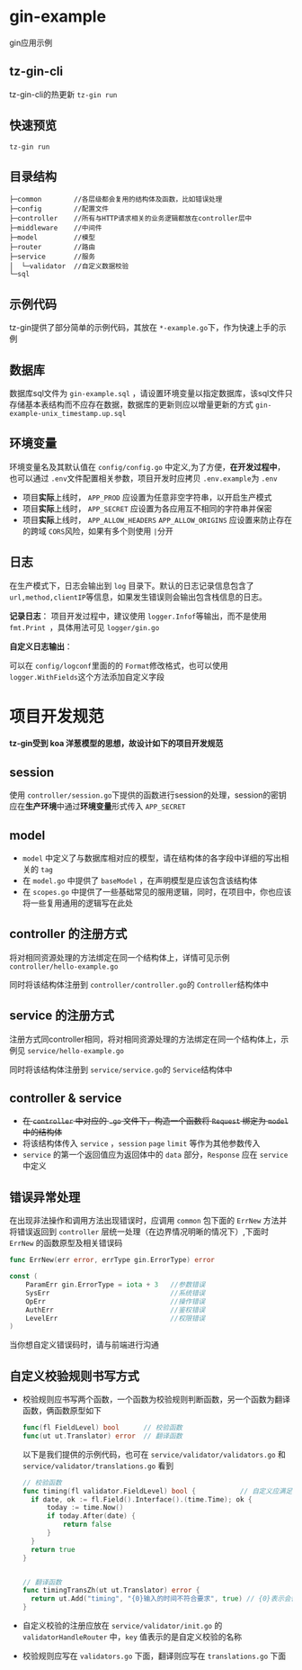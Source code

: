# gin-example

gin应用示例

## tz-gin-cli

tz-gin-cli的热更新 `tz-gin run`

## 快速预览

```
tz-gin run
```

## 目录结构

```
├─common     	//各层级都会复用的结构体及函数，比如错误处理
├─config       	//配置文件
├─controller   	//所有与HTTP请求相关的业务逻辑都放在controller层中
├─middleware   	//中间件
├─model        	//模型
├─router       	//路由
├─service      	//服务
│  └─validator 	//自定义数据校验
└─sql
```

## 示例代码

tz-gin提供了部分简单的示例代码，其放在 `*-example.go`下，作为快速上手的示例

## 数据库

数据库sql文件为 `gin-example.sql` ，请设置环境变量以指定数据库，该sql文件只存储基本表结构而不应存在数据，数据库的更新则应以增量更新的方式 `gin-example-unix_timestamp.up.sql`

## 环境变量

环境变量名及其默认值在 `config/config.go` 中定义,为了方便，**在开发过程中**，也可以通过 `.env`文件配置相关参数，项目开发时应拷贝 `.env.example`为 `.env`

- 项目**实际**上线时， `APP_PROD` 应设置为任意非空字符串，以开启生产模式
- 项目**实际**上线时， `APP_SECRET` 应设置为各应用互不相同的字符串并保密
- 项目**实际**上线时， `APP_ALLOW_HEADERS` `APP_ALLOW_ORIGINS` 应设置来防止存在的跨域 `CORS`风险，如果有多个则使用 `|`分开

## 日志

在生产模式下，日志会输出到 `log` 目录下。默认的日志记录信息包含了 `url,method,clientIP`等信息，如果发生错误则会输出包含栈信息的日志。

**记录日志**：
项目开发过程中，建议使用 `logger.Infof`等输出，而不是使用 `fmt.Print `，具体用法可见 `logger/gin.go`

**自定义日志输出**：

可以在 `config/logconf`里面的的 `Format`修改格式，也可以使用 `logger.WithFields`这个方法添加自定义字段

# 项目开发规范

#### tz-gin受到 koa 洋葱模型的思想，故设计如下的项目开发规范

## session

使用 `controller/session.go`下提供的函数进行session的处理，session的密钥应在**生产环境**中通过**环境变量**形式传入 `APP_SECRET`

## model

- `model` 中定义了与数据库相对应的模型，请在结构体的各字段中详细的写出相关的 `tag`
- 在 `model.go` 中提供了 `baseModel` ，在声明模型是应该包含该结构体
- 在 `scopes.go` 中提供了一些基础常见的服用逻辑，同时，在项目中，你也应该将一些复用通用的逻辑写在此处

## controller 的注册方式

将对相同资源处理的方法绑定在同一个结构体上，详情可见示例 `controller/hello-example.go`

同时将该结构体注册到 `controller/controller.go`的 `Controller`结构体中

## service 的注册方式

注册方式同controller相同，将对相同资源处理的方法绑定在同一个结构体上，示例见 `service/hello-example.go`

同时将该结构体注册到 `service/service.go`的 `Service`结构体中

## controller & service

- ~~在 `controller` 中对应的 `.go` 文件下，构造一个函数将 `Request` 绑定为 `model` 中的结构体~~
- 将该结构体传入 `service` ，`session` `page` `limit` 等作为其他参数传入
- `service` 的第一个返回值应为返回体中的 `data` 部分，`Response` 应在 `service` 中定义

## 错误异常处理

在出现非法操作和调用方法出现错误时，应调用 `common` 包下面的 `ErrNew` 方法并将错误返回到 `controller` 层统一处理（在边界情况明晰的情况下）,下面时 `ErrNew` 的函数原型及相关错误码

```go
func ErrNew(err error, errType gin.ErrorType) error

const (
	ParamErr gin.ErrorType = iota + 3   //参数错误
	SysErr                              //系统错误
	OpErr                               //操作错误
	AuthErr                             //鉴权错误
	LevelErr                            //权限错误
)
```

当你想自定义错误码时，请与前端进行沟通

## 自定义校验规则书写方式

- 校验规则应书写两个函数，一个函数为校验规则判断函数，另一个函数为翻译函数，俩函数原型如下

  ```go
  func(fl FieldLevel) bool		// 校验函数
  func(ut ut.Translator) error	// 翻译函数

  ```
  以下是我们提供的示例代码，也可在 `service/validator/validators.go` 和 `service/validator/translations.go` 看到

  ```go
  // 校验函数
  func timing(fl validator.FieldLevel) bool {			// 自定义应满足的时间
  	if date, ok := fl.Field().Interface().(time.Time); ok {
  		today := time.Now()
  		if today.After(date) {
  			return false
  		}
  	}
  	return true
  }


  // 翻译函数
  func timingTransZh(ut ut.Translator) error {
  	return ut.Add("timing", "{0}输入的时间不符合要求", true) // {0}表示会替代加了该校验的字段
  }
  ```
- 自定义校验的注册应放在 `service/validator/init.go` 的 `validatorHandleRouter` 中，`key` 值表示的是自定义校验的名称
- 校验规则应写在 `validators.go` 下面，翻译则应写在 `translations.go` 下面
